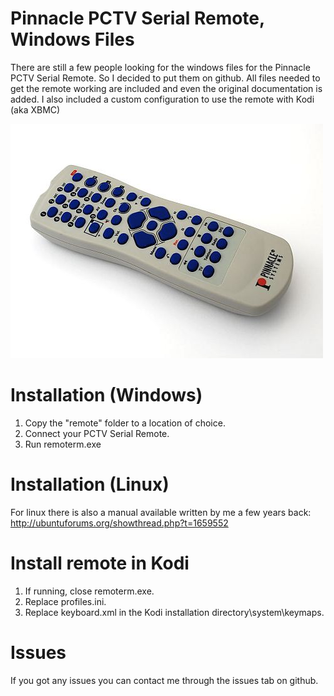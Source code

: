 # Pinnacle PCTV Serial Remote, Windows Files
There are still a few people looking for the windows files for the Pinnacle PCTV Serial Remote.
So I decided to put them on github. All files needed to get the remote working are included and even the original documentation is added.
I also included a custom configuration to use the remote with Kodi (aka XBMC)

![Pinnacle PCTV Serial Remote](https://raw.githubusercontent.com/GeoffreyDijkstra/Pinnacle-PCTV-Serial-Remote/master/remote/pctvremote.jpg)
# Installation (Windows)
1. Copy the "remote" folder to a location of choice.
2. Connect your PCTV Serial Remote.
3. Run remoterm.exe

# Installation (Linux)
For linux there is also a manual available written by me a few years back: http://ubuntuforums.org/showthread.php?t=1659552

# Install remote in Kodi
1. If running, close remoterm.exe.
2. Replace profiles.ini.
3. Replace keyboard.xml in the Kodi installation directory\system\keymaps.

# Issues
If you got any issues you can contact me through the issues tab on github.
